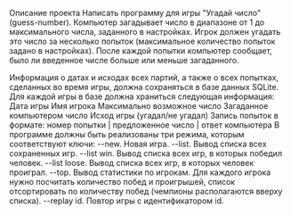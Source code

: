 Описание проекта
Написать программу для игры "Угадай число" (guess-number). Компьютер загадывает число в диапазоне от 1 до максимального числа, заданного в настройках. Игрок должен угадать это число за несколько попыток (максимальное количество попыток задано в настройках). После каждой попытки компьютер сообщает, было ли введенное числе больше или меньше загаданного.

Информация о датах и исходах всех партий, а также о всех попытках, сделанных во время игры, должна сохраняться в базе данных SQLite.
Для каждой игры в базе должна храниться следующая информация:
Дата игры
Имя игрока
Максимально возможное число
Загаданное компьютером число
Исход игры (угадал/не угадал)
Запись попыток в формате: номер попытки | предложенное число | ответ компьютера
В программе должны быть реализованы три режима, которым соответствуют ключи:
--new. Новая игра.
--list. Вывод списка всех сохраненных игр.
--list win. Вывод списка всех игр, в которых победил человек.
--list loose. Вывод списка всех игр, в которых человек проиграл.
--top. Вывод статистики по игрокам. Для каждого игрока нужно посчитать количество побед и проигрышей, список отсортировать по количеству побед (чемпионы располагаются вверху списка).
--replay id. Повтор игры с идентификатором id.

